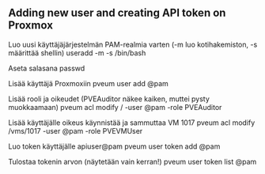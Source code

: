 ## Adding new user and creating API token on Proxmox

Luo uusi käyttäjäjärjestelmän PAM-realmia varten (-m luo kotihakemiston, -s määrittää shellin)
	useradd -m -s /bin/bash <apiuser>

Aseta salasana
	passwd <apiuser>

Lisää käyttäjä Proxmoxiin
	pveum user add <apiuser>@pam

Lisää rooli ja oikeudet (PVEAuditor näkee kaiken, muttei pysty muokkaamaan)
	pveum acl modify / -user <apiuser>@pam -role PVEAuditor

Lisää käyttäjälle oikeus käynnistää ja sammuttaa VM 1017
	pveum acl modify /vms/1017 -user <apiuser>@pam -role PVEVMUser

Luo token käyttäjälle apiuser@pam
	pveum user token add <apiuser>@pam <tokenname>

Tulostaa tokenin arvon (näytetään vain kerran!)
	pveum user token list <apiuser>@pam

